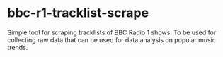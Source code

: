 bbc-r1-tracklist-scrape
=======================

Simple tool for scraping tracklists of BBC Radio 1 shows. To be used for collecting raw data that can be used for data analysis on popular music trends.
